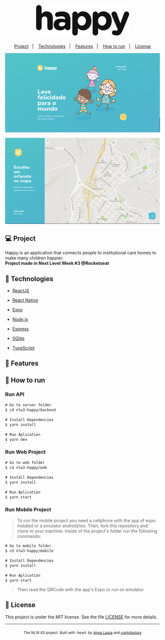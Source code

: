 <h1 align="center">
    <img alt="Happy" title="Happy" src=".github/logo.svg" />
</h1>

<p align="center">
  <a href="#computer-project">Project</a>&nbsp;&nbsp;&nbsp;|&nbsp;&nbsp;&nbsp;
  <a href="#rocket-technologies">Technologies</a>&nbsp;&nbsp;&nbsp;|&nbsp;&nbsp;&nbsp;
  <a href="#tada-features">Features</a>&nbsp;&nbsp;&nbsp;|&nbsp;&nbsp;&nbsp;
  <a href="#construction_worker-how-to-run">How to run</a>&nbsp;&nbsp;&nbsp;|&nbsp;&nbsp;&nbsp;
  <a href="#closed_book-license">License</a>
</p>
<p>
  <img alt="app screenshot" src=".github/happy_landing_page.png"/>
</p>
<p>
  <img alt="app screenshot" src=".github/happy_map.png"/>
</p>

## :computer: Project
Happy is an application that connects people to institutional care homes to make many children happier.</br>
<strong>Project made in Next Level Week #3 @Rocketseat</strong>

## :rocket: Technologies

* [ReactJS](https://reactjs.org/)
  
* [React Native](https://reactnative.dev/)

* [Expo](https://expo.io/)

* [Node.js](https://nodejs.org/en/)
  
* [Express](https://expressjs.com/)

* [SQlite](https://www.sqlite.org/index.html)

* [TypeScript](https://www.typescriptlang.org/)


## :tada: Features

## :construction_worker: How to run


### Run API
```
# Go to server folder
$ cd nlw3-happy/backend

# Install Dependencies
$ yarn install

# Run Aplication
$ yarn dev

```

### Run Web Project
```
# Go to web folder
$ cd nlw3-happy/web

# Install Dependencies
$ yarn install

# Run Aplication
$ yarn start
```

### Run Mobile Project
> To run the mobile project you need a cellphone with the app of expo instaled or a emulator android/ios.
Then, fork this repository and clone to your machine. Inside of the project's folder run the following commands:
```
# Go to mobile folder
$ cd nlw3-happy/mobile

# Install Dependencies
$ yarn install

# Run Aplication
$ yarn start

```
> Then read the QRCode with the app's Expo or run on emulator.

## :closed_book: License
This project is under the MIT license. See the file [LICENSE](LICENSE.md) for more details.

---
<div align="center">
  <sub>The NLW #3 project. Built with :heart: by
    <a href="https://github.com/alauraivani">Anna Laura</a> and
    <a href="https://github.com/alauraivani/nlw3-happy/graphs/contributors">
      contributors
    </a>
  </sub>
</div>
